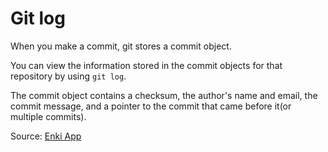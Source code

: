 # Git log 

When you make a commit, git stores a commit object. 

You can view the information stored in the commit objects for that repository by using `git log`. 

The commit object contains a checksum, the author's name and email, the commit message, and a pointer to the commit that came before it(or multiple commits). 

Source: [Enki App](https://enki.com)